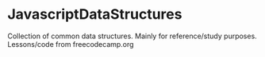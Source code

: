 # JavascriptDataStructures
Collection of common data structures. Mainly for reference/study purposes. Lessons/code from freecodecamp.org
